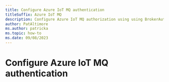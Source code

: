 ```yaml
---
title: Configure Azure IoT MQ authentication
titleSuffix: Azure IoT MQ
description: Configure Azure IoT MQ authorization using using BrokerAuthorization.
author: PatAltimore
ms.author: patricka
ms.topic: how-to
ms.date: 09/08/2023
---
```


# Configure Azure IoT MQ authentication